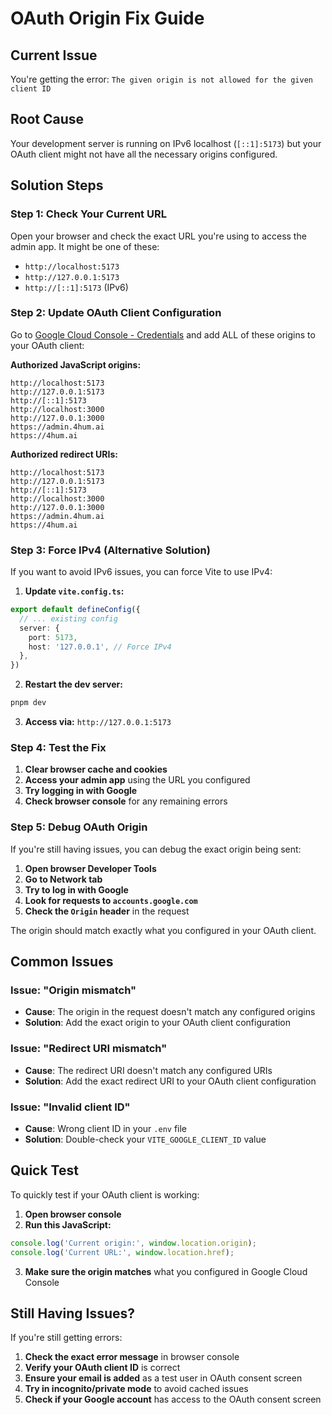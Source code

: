 # OAuth Origin Fix Guide

## Current Issue
You're getting the error: `The given origin is not allowed for the given client ID`

## Root Cause
Your development server is running on IPv6 localhost (`[::1]:5173`) but your OAuth client might not have all the necessary origins configured.

## Solution Steps

### Step 1: Check Your Current URL
Open your browser and check the exact URL you're using to access the admin app. It might be one of these:
- `http://localhost:5173`
- `http://127.0.0.1:5173`
- `http://[::1]:5173` (IPv6)

### Step 2: Update OAuth Client Configuration

Go to [Google Cloud Console - Credentials](https://console.cloud.google.com/apis/credentials) and add ALL of these origins to your OAuth client:

**Authorized JavaScript origins:**
```
http://localhost:5173
http://127.0.0.1:5173
http://[::1]:5173
http://localhost:3000
http://127.0.0.1:3000
https://admin.4hum.ai
https://4hum.ai
```

**Authorized redirect URIs:**
```
http://localhost:5173
http://127.0.0.1:5173
http://[::1]:5173
http://localhost:3000
http://127.0.0.1:3000
https://admin.4hum.ai
https://4hum.ai
```

### Step 3: Force IPv4 (Alternative Solution)

If you want to avoid IPv6 issues, you can force Vite to use IPv4:

1. **Update `vite.config.ts`:**
```typescript
export default defineConfig({
  // ... existing config
  server: {
    port: 5173,
    host: '127.0.0.1', // Force IPv4
  },
})
```

2. **Restart the dev server:**
```bash
pnpm dev
```

3. **Access via:** `http://127.0.0.1:5173`

### Step 4: Test the Fix

1. **Clear browser cache and cookies**
2. **Access your admin app** using the URL you configured
3. **Try logging in with Google**
4. **Check browser console** for any remaining errors

### Step 5: Debug OAuth Origin

If you're still having issues, you can debug the exact origin being sent:

1. **Open browser Developer Tools**
2. **Go to Network tab**
3. **Try to log in with Google**
4. **Look for requests to `accounts.google.com`**
5. **Check the `Origin` header** in the request

The origin should match exactly what you configured in your OAuth client.

## Common Issues

### Issue: "Origin mismatch"
- **Cause**: The origin in the request doesn't match any configured origins
- **Solution**: Add the exact origin to your OAuth client configuration

### Issue: "Redirect URI mismatch"
- **Cause**: The redirect URI doesn't match any configured URIs
- **Solution**: Add the exact redirect URI to your OAuth client configuration

### Issue: "Invalid client ID"
- **Cause**: Wrong client ID in your `.env` file
- **Solution**: Double-check your `VITE_GOOGLE_CLIENT_ID` value

## Quick Test

To quickly test if your OAuth client is working:

1. **Open browser console**
2. **Run this JavaScript:**
```javascript
console.log('Current origin:', window.location.origin);
console.log('Current URL:', window.location.href);
```

3. **Make sure the origin matches** what you configured in Google Cloud Console

## Still Having Issues?

If you're still getting errors:

1. **Check the exact error message** in browser console
2. **Verify your OAuth client ID** is correct
3. **Ensure your email is added** as a test user in OAuth consent screen
4. **Try in incognito/private mode** to avoid cached issues
5. **Check if your Google account** has access to the OAuth consent screen
